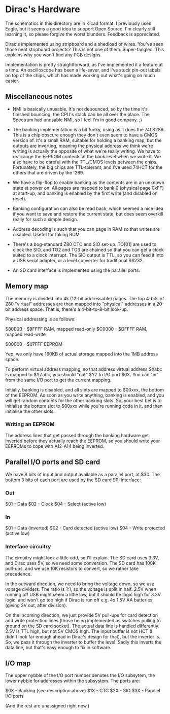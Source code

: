 Dirac's Hardware
================

The schematics in this directory are in Kicad format. I previously
used Eagle, but it seems a good idea to support Open Source. I'm
clearly still learning it, so please forgive the worst
blunders. Feedback is appreciated.

Dirac's implemented using stripboard and a shedload of wires. You've
seen those neat stripboard projects? This is not one of
them. Super-tangled. This explains why you won't find any PCB designs.

Implementation is pretty straightforward, as I've implemented it a
feature at a time. An oscilloscope has been a life-saver, and I've
stuck pin-out labels on top of the chips, which has made working out
what's going on much easier.

Miscellaneous notes
-------------------

* NMI is basically unusable. It's not debounced, so by the time it's
  finished bouncing, the CPU's stack can be all over the place. The
  Spectrum had unusable NMI, so I feel I'm in good company. ;)

* The banking implementation is a bit funky, using as it does the
  74LS289. This is a chip obscure enough they don't even seem to have
  a CMOS version of. It's a small RAM, suitable for holding a banking
  map, but the outputs are inverting, meaning the physical address we
  think we're writing is actually the opposite of what we're really
  writing. We have to rearrange the EEPROM contents at the bank level
  when we write it. We also have to be careful with the TTL/CMOS
  levels between the chips. Fortunately, the big chips are
  TTL-tolerant, and I've used 74HCT for the others that are driven by
  the '289.

* We have a flip-flop to enable banking as the contents are in an
  unknown state at power on. All pages are mapped to bank 0 (physical
  page 0xFF) at start-up, and banking is enabled by the first write
  (and disabled on reset).

* Banking configuration can also be read back, which seemed a nice
  idea if you want to save and restore the current state, but does
  seem overkill really for such a simple design.

* Address decoding is such that you can page in RAM so that writes are
  disabled. Useful for faking ROM.

* There's a bog-standard Z80 CTC and SIO set-up. TO[01] are used to
  clock the SIO, and TO2 and TO3 are chained so that you can get a
  clock suited to a clock interrupt. The SIO output is TTL, so you can
  feed it into a USB serial adapter, or a level converter for
  traditional RS232.

* An SD card interface is implemented using the parallel ports.

Memory map
----------

The memory is divided into 4k (12-bit addressable) pages. The top
4-bits of Z80 "virtual" addresses are then mapped into "physical"
addresses in a 20-bit address space. That is, there's a 4-bit-to-8-bit
look-up.

Physical addressing is as follows:

$80000 - $9FFFF RAM, mapped read-only
$C0000 - $DFFFF RAM, mapped read-write

$00000 - $07FFF EEPROM

Yep, we only have 160KB of actual storage mapped into the 1MB address
space.

To perform virtual address mapping, so that address virtual address
$Xabc is mapped to $YZabc, you should "out" $YZ to I/O port $0X. You
can "in" from the same I/O port to get the current mapping.

Initially, banking is disabled, and all slots are mapped to $00xxx,
the bottom of the EEPROM. As soon as you write anything, banking is
enabled, and you will get random contents for the other banking slots.
So, your best bet is to initialise the bottom slot to $00xxx while
you're running code in it, and then initialise the other slots.

### Writing an EEPROM

The address lines that get passed through the banking hardware get
inverted before they actually reach the EEPROM, so you should write
your EEPROMs to cope with A12-A14 being inverted.

Parallel I/O ports and SD card
------------------------------

We have 8 bits of input and output available as a parallel port, at
$30. The bottom 3 bits of each port are used by the SD card SPI
interface:

### Out

$01 - Data
$02 - Clock
$04 - Select (active low)

### In

$01 - Data (inverted)
$02 - Card detected (active low)
$04 - Write protected (active low)

### Interface circuitry

The circuitry might look a little odd, so I'll explain. The SD card
uses 3.3V, and Dirac uses 5V, so we need some conversion. The SD card
has 100K pull-ups, and we use 10K resistors to convert, so we rather
take precedence.

In the outward direction, we need to bring the voltage down, so we use
voltage dividers. The ratio is 1:1, so the voltage is split in half.
2.5V when running off USB might seem a little low, but it should be
logic high for 3.3V logic, and won't go too high if Dirac is run off
e.g. 4x 1.5V AA batteries (giving 3V out, after division).

On the incoming direction, we just provide 5V pull-ups for card
detection and write protection lines (those being implemented as
switches pulling to ground on the SD card socket). The actual data
line is handled differently. 2.5V is TTL high, but not 5V CMOS high.
The input buffer is not HCT (I didn't look far enough ahead in Dirac's
design for that), but the inverter is. So, we pass it through the
inverter to buffer the level. Sadly this inverts the data line, but
that's easy enough to fix in software.

I/O map
-------

The upper nybble of the I/O port number denotes the I/O subsytem, the
lower nybble for addresses within the subsystem. The ports are:

$0X - Banking (see description above)
$1X - CTC
$2X - SIO
$3X - Parallel I/O ports

(And the rest are unassigned right now.)

